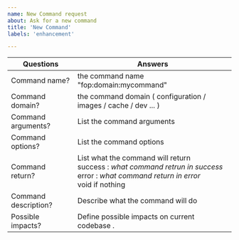 ```yaml
---
name: New Command request
about: Ask for a new command
title: 'New Command'
labels: 'enhancement'

---
```


| Questions         | Answers
| ----------------- | -------------------------------------------------------
| Command name?      | the command name "fop:domain:mycommand"
| Command domain?  | the command domain ( configuration / images / cache / dev ... ) 
| Command arguments?   | List the command arguments
| Command options?   | List the command options 
| Command return? | List what the command will return <br > success : _what command retrun in success_ <br /> error : _what command return in error_ <br> void if nothing
| Command description?   | Describe what the command will do
| Possible impacts? | Define possible impacts on current codebase .

